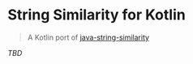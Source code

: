 # String Similarity for Kotlin

> A Kotlin port of [java-string-similarity](https://github.com/tdebatty/java-string-similarity)

_TBD_